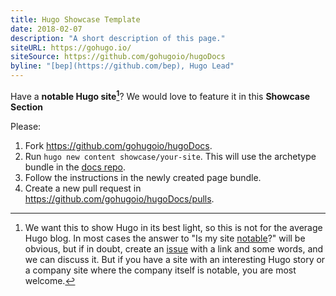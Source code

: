 ```yaml
---
title: Hugo Showcase Template
date: 2018-02-07
description: "A short description of this page."
siteURL: https://gohugo.io/
siteSource: https://github.com/gohugoio/hugoDocs
byline: "[bep](https://github.com/bep), Hugo Lead"
---
```

Have a **notable Hugo site[^1]**? We would love to feature it in this **Showcase Section**

Please:

1. Fork https://github.com/gohugoio/hugoDocs.
2. Run `hugo new content showcase/your-site`. This will use the archetype bundle in the [docs repo](https://github.com/gohugoio/hugoDocs/tree/master/archetypes).
3. Follow the instructions in the newly created page bundle.
4. Create a new pull request in https://github.com/gohugoio/hugoDocs/pulls.

[^1]: We want this to show Hugo in its best light, so this is not for the average Hugo blog. In most cases the answer to "Is my site [notable](https://www.dictionary.com/browse/notable)?" will be obvious, but if in doubt, create an [issue](https://github.com/gohugoio/hugoDocs/issues) with a link and some words, and we can discuss it. But if you have a site with an interesting Hugo story or a company site where the company itself is notable, you are most welcome.
